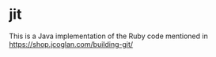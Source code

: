 # jit
This is a Java implementation of the Ruby code mentioned in https://shop.jcoglan.com/building-git/

